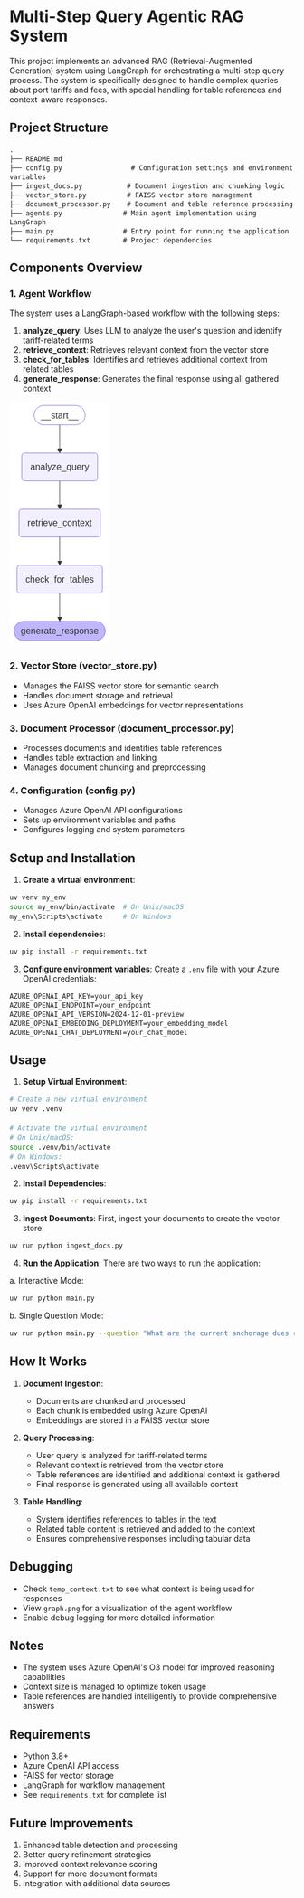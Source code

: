 # Multi-Step Query Agentic RAG System

This project implements an advanced RAG (Retrieval-Augmented Generation) system using LangGraph for orchestrating a multi-step query process. The system is specifically designed to handle complex queries about port tariffs and fees, with special handling for table references and context-aware responses.

## Project Structure

```
.
├── README.md
├── config.py                 # Configuration settings and environment variables
├── ingest_docs.py           # Document ingestion and chunking logic
├── vector_store.py          # FAISS vector store management
├── document_processor.py    # Document and table reference processing
├── agents.py               # Main agent implementation using LangGraph
├── main.py                 # Entry point for running the application
└── requirements.txt        # Project dependencies
```

## Components Overview

### 1. Agent Workflow
The system uses a LangGraph-based workflow with the following steps:

1. **analyze_query**: Uses LLM to analyze the user's question and identify tariff-related terms
2. **retrieve_context**: Retrieves relevant context from the vector store
3. **check_for_tables**: Identifies and retrieves additional context from related tables
4. **generate_response**: Generates the final response using all gathered context

![Agent Workflow](graph.png)

### 2. Vector Store (vector_store.py)
- Manages the FAISS vector store for semantic search
- Handles document storage and retrieval
- Uses Azure OpenAI embeddings for vector representations

### 3. Document Processor (document_processor.py)
- Processes documents and identifies table references
- Handles table extraction and linking
- Manages document chunking and preprocessing

### 4. Configuration (config.py)
- Manages Azure OpenAI API configurations
- Sets up environment variables and paths
- Configures logging and system parameters

## Setup and Installation

1. **Create a virtual environment**:
```bash
uv venv my_env
source my_env/bin/activate  # On Unix/macOS
my_env\Scripts\activate     # On Windows
```

2. **Install dependencies**:
```bash
uv pip install -r requirements.txt
```

3. **Configure environment variables**:
Create a `.env` file with your Azure OpenAI credentials:
```env
AZURE_OPENAI_API_KEY=your_api_key
AZURE_OPENAI_ENDPOINT=your_endpoint
AZURE_OPENAI_API_VERSION=2024-12-01-preview
AZURE_OPENAI_EMBEDDING_DEPLOYMENT=your_embedding_model
AZURE_OPENAI_CHAT_DEPLOYMENT=your_chat_model
```

## Usage

1. **Setup Virtual Environment**:
```bash
# Create a new virtual environment
uv venv .venv

# Activate the virtual environment
# On Unix/macOS:
source .venv/bin/activate
# On Windows:
.venv\Scripts\activate
```

2. **Install Dependencies**:
```bash
uv pip install -r requirements.txt
```

3. **Ingest Documents**:
First, ingest your documents to create the vector store:
```bash
uv run python ingest_docs.py
```

4. **Run the Application**:
There are two ways to run the application:

a. Interactive Mode:
```bash
uv run python main.py
```

b. Single Question Mode:
```bash
uv run python main.py --question "What are the current anchorage dues rates?"
```

## How It Works

1. **Document Ingestion**:
   - Documents are chunked and processed
   - Each chunk is embedded using Azure OpenAI
   - Embeddings are stored in a FAISS vector store

2. **Query Processing**:
   - User query is analyzed for tariff-related terms
   - Relevant context is retrieved from the vector store
   - Table references are identified and additional context is gathered
   - Final response is generated using all available context

3. **Table Handling**:
   - System identifies references to tables in the text
   - Related table content is retrieved and added to the context
   - Ensures comprehensive responses including tabular data

## Debugging

- Check `temp_context.txt` to see what context is being used for responses
- View `graph.png` for a visualization of the agent workflow
- Enable debug logging for more detailed information

## Notes

- The system uses Azure OpenAI's O3 model for improved reasoning capabilities
- Context size is managed to optimize token usage
- Table references are handled intelligently to provide comprehensive answers

## Requirements

- Python 3.8+
- Azure OpenAI API access
- FAISS for vector storage
- LangGraph for workflow management
- See `requirements.txt` for complete list

## Future Improvements

1. Enhanced table detection and processing
2. Better query refinement strategies
3. Improved context relevance scoring
4. Support for more document formats
5. Integration with additional data sources
